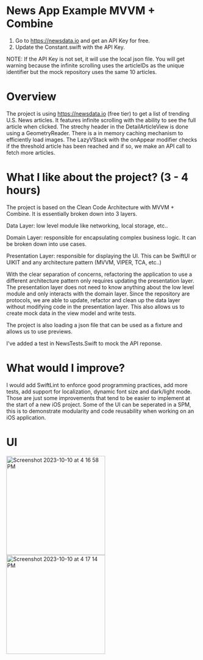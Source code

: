 # News App Example MVVM + Combine 
1. Go to https://newsdata.io and get an API Key for free. 
2. Update the Constant.swift with the API Key. 

NOTE:
If the API Key is not set, it will use the local json file. You will get  warning because the infinite scrolling uses the articleIDs as the unique identifier but the mock repository uses the same 10 articles.

# Overview
The project is using https://newsdata.io (free tier) to get a list of trending U.S. News articles. It features infinite scrolling with the ability to see the full article when clicked. The strechy header in the DetailArticleView is done using a GeometryReader.
There is a in memory caching mechanism to efficiently load images. The LazyVStack with the onAppear modifier checks if the threshold article has been reached and if so, we make an API call to fetch more articles.
 
# What I like about the project? (3 - 4 hours)

The project is based on the Clean Code Architecture with MVVM + Combine. It is essentially broken down into 3 layers.

Data Layer: low level module like networking, local storage, etc..

Domain Layer: responsible for encapsulating complex business logic. It can be broken down into use cases.

Presentation Layer: responsible for displaying the UI. This can be SwiftUI or UIKIT and any architecture pattern (MVVM, VIPER, TCA, etc..)

With the clear separation of concerns, refactoring the application to use a different architecture pattern only requires updating the presentation layer. The presentation layer does not need to know anything about the low level module and only interacts with the domain layer.
Since the repository are protocols, we are able to update, refactor and clean up the data layer without modifying code in the presentation layer. This also allows us to create mock data in the view model and write tests. 

The project is also loading a json file that can be used as a fixture and allows us to use previews.

I've added a test in NewsTests.Swift to mock the API reponse.

# What would I improve?


I would add SwiftLint to enforce good programming practices, add more tests, add support for localization, dynamic font size and dark/light mode. Those are just some improvements that tend to be easier to implement at the start of a new iOS project.
Some of the UI can be seperated in a SPM, this is to demonstrate modularity and code reusability when working on an iOS application.

# UI
<img width="259" alt="Screenshot 2023-10-10 at 4 16 58 PM" src="https://github.com/Michaelpwoo/News/assets/6344231/aa7eb189-3309-43f6-98b7-b27eb31bc5b2">
<img width="259" alt="Screenshot 2023-10-10 at 4 17 14 PM" src="https://github.com/Michaelpwoo/News/assets/6344231/ab5f467b-d118-46b5-8915-7311e6f7d739">


